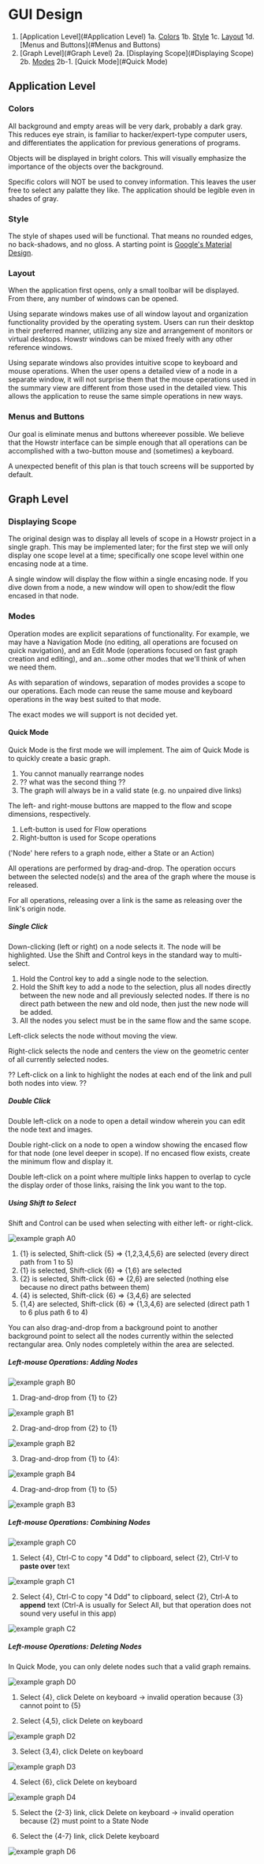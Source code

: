 # GUI Design

1. [Application Level](#Application Level)
1a. [Colors](#Colors)
1b. [Style](#Style)
1c. [Layout](#Layout)
1d. [Menus and Buttons](#Menus and Buttons)
2. [Graph Level](#Graph Level)
2a. [Displaying Scope](#Displaying Scope)
2b. [Modes](#Modes)
2b-1. [Quick Mode](#Quick Mode)

## Application Level

### Colors

All background and empty areas will be very dark, probably a dark gray. This reduces eye strain, is familiar to hacker/expert-type computer users, and differentiates the application for previous generations of programs.

Objects will be displayed in bright colors. This will visually emphasize the importance of the objects over the background.

Specific colors will NOT be used to convey information. This leaves the user free to select any palatte they like. The application should be legible even in shades of gray.

### Style

The style of shapes used will be functional. That means no rounded edges, no back-shadows, and no gloss. A starting point is [Google's Material Design](https://developers.google.com/web/tools/material-design-lite/index).

### Layout

When the application first opens, only a small toolbar will be displayed. From there, any number of windows can be opened.

Using separate windows makes use of all window layout and organization functionality provided by the operating system. Users can run their desktop in their preferred manner, utilizing any size and arrangement of monitors or virtual desktops. Howstr windows can be mixed freely with any other reference windows.

Using separate windows also provides intuitive scope to keyboard and mouse operations. When the user opens a detailed view of a node in a separate window, it will not surprise them that the mouse operations used in the summary view are different from those used in the detailed view. This allows the application to reuse the same simple operations in new ways.

### Menus and Buttons

Our goal is eliminate menus and buttons whereever possible. We believe that the Howstr interface can be simple enough that all operations can be accomplished with a two-button mouse and (sometimes) a keyboard.

A unexpected benefit of this plan is that touch screens will be supported by default.

## Graph Level

### Displaying Scope

The original design was to display all levels of scope in a Howstr project in a single graph. This may be implemented later; for the first step we will only display one scope level at a time; specifically one scope level within one encasing node at a time.

A single window will display the flow within a single encasing node. If you dive down from a node, a new window will open to show/edit the flow encased in that node.

### Modes

Operation modes are explicit separations of functionality. For example, we may have a Navigation Mode (no editing, all operations are focused on quick navigation), and an Edit Mode (operations focused on fast graph creation and editing), and an...some other modes that we'll think of when we need them. 

As with separation of windows, separation of modes provides a scope to our operations. Each mode can reuse the same mouse and keyboard operations in the way best suited to that mode.

The exact modes we will support is not decided yet.

#### Quick Mode

Quick Mode is the first mode we will implement. The aim of Quick Mode is to quickly create a basic graph.
1. You cannot manually rearrange nodes
2. ?? what was the second thing ??
3. The graph will always be in a valid state (e.g. no unpaired dive links)

The left- and right-mouse buttons are mapped to the flow and scope dimensions, respectively.
1. Left-button is used for Flow operations
2. Right-button is used for Scope operations

('Node' here refers to a graph node, either a State or an Action)

All operations are performed by drag-and-drop. The operation occurs between the selected node(s) and the area of the graph where the mouse is released.

For all operations, releasing over a link is the same as releasing over the link's origin node.

##### Single Click

Down-clicking (left or right) on a node selects it. The node will be highlighted. Use the Shift and Control keys in the standard way to multi-select.
1. Hold the Control key to add a single node to the selection.
2. Hold the Shift key to add a node to the selection, plus all nodes directly between the new node and all previously selected nodes. If there is no direct path between the new and old node, then just the new node will be added.
3. All the nodes you select must be in the same flow and the same scope.

Left-click selects the node without moving the view.

Right-click selects the node and centers the view on the geometric center of all currently selected nodes.

?? Left-click on a link to highlight the nodes at each end of the link and pull both nodes into view. ??

##### Double Click

Double left-click on a node to open a detail window wherein you can edit the node text and images.

Double right-click on a node to open a window showing the encased flow for that node (one level deeper in scope). If no encased flow exists, create the minimum flow and display it.

Double left-click on a point where multiple links happen to overlap to cycle the display order of those links, raising the link you want to the top.

##### Using Shift to Select

Shift and Control can be used when selecting with either left- or right-click.

![example graph A0](./gui_design_images/exampleA0.png "example A0")

1. {1} is selected, Shift-click {5} => {1,2,3,4,5,6} are selected (every direct path from 1 to 5)
2. {1} is selected, Shift-click {6} => {1,6} are selected
3. {2} is selected, Shift-click {6} => {2,6} are selected (nothing else because no direct paths between them)
4. {4} is selected, Shift-click {6} => {3,4,6} are selected
5. {1,4} are selected, Shift-click {6} => {1,3,4,6} are selected (direct path 1 to 6 plus path 6 to 4)

You can also drag-and-drop from a background point to another background point to select all the nodes currently within the selected rectangular area. Only nodes completely within the area are selected.

##### Left-mouse Operations: Adding Nodes

![example graph B0](./gui_design_images/exampleB0.png "example B0")

1) Drag-and-drop from {1} to {2}

![example graph B1](./gui_design_images/exampleB1.png "example B1")

2) Drag-and-drop from {2} to {1}

![example graph B2](./gui_design_images/exampleB2.png "example B2")

3) Drag-and-drop from {1} to {4}: 

![example graph B4](./gui_design_images/exampleB4.png "example B4")

4) Drag-and-drop from {1} to {5}

![example graph B3](./gui_design_images/exampleB3.png "example B3")

##### Left-mouse Operations: Combining Nodes

![example graph C0](./gui_design_images/exampleC0.png "example C0")

1) Select {4}, Ctrl-C to copy "4 Ddd" to clipboard, select {2}, Ctrl-V to **paste over** text

![example graph C1](./gui_design_images/exampleC1.png "example C1")

2) Select {4}, Ctrl-C to copy "4 Ddd" to clipboard, select {2}, Ctrl-A to **append** text (Ctrl-A is usually for Select All, but that operation does not sound very useful in this app)

![example graph C2](./gui_design_images/exampleC2.png "example C2")

##### Left-mouse Operations: Deleting Nodes

In Quick Mode, you can only delete nodes such that a valid graph remains.

![example graph D0](./gui_design_images/exampleD0.png "example D0")

1) Select {4}, click Delete on keyboard -> invalid operation because {3} cannot point to {5}

2) Select {4,5}, click Delete on keyboard

![example graph D2](./gui_design_images/exampleD2.png "example D2")

3) Select {3,4}, click Delete on keyboard

![example graph D3](./gui_design_images/exampleD3.png "example D3")

4) Select {6}, click Delete on keyboard

![example graph D4](./gui_design_images/exampleD4.png "example D4")

5) Select the {2-3} link, click Delete on keyboard -> invalid operation because {2} must point to a State Node

6) Select the {4-7} link, click Delete keyboard

![example graph D6](./gui_design_images/exampleD6.png "example D6")
